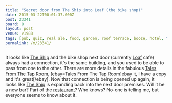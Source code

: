 ```yaml
---
title: "Secret door from The Ship into Loaf (the bike shop)"
date: 2015-03-22T00:01:37.000Z
post: 23341
board: 8
layout: post
venue: v1988
tags: [pub, quiz, real ale, food, garden, roof terrace, booze, hotel, "fhrs:289569", ship, loaf, tales from the tap room, restaurant]
permalink: /m/23341/
---
```

It looks like <a href="/wiki/ship">The Ship</a> and the bike shop next door (currently <a href="/wiki/loaf">Loaf</a> cafe) always had a connection, it's the same building, and you used to be able to pass from one to the other. There are more details in the fabulous <a href="/wiki/tales+from+the+tap+room">Tales From The Tap Room</a>, [ebay=Tales From The Tap Room]ebay it, I have a copy and it's great[/ebay]. Now that connection is being opened up again, it looks like <a href="/wiki/ship">The Ship</a> is expanding back into the next door premises. Will it be a new bar? Part of the <a href="/wiki/restaurant">restaurant</a>? Who knows? No-one is telling me, but everyone seems to know about it.
